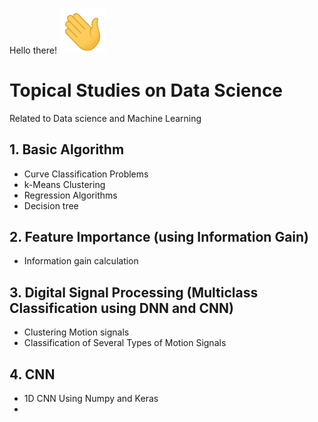 Hello there! <img src="https://raw.githubusercontent.com/ABSphreak/ABSphreak/master/gifs/Hi.gif" width="75px">

# Topical Studies on Data Science
Related to Data science and Machine Learning

## 1. Basic Algorithm 
   * Curve Classification Problems
   * k-Means Clustering
   * Regression Algorithms 
   * Decision tree 

## 2. Feature Importance (using Information Gain)
   * Information gain calculation

## 3. Digital Signal Processing (Multiclass Classification using DNN and CNN) 
   * Clustering Motion signals 
   * Classification of Several Types of Motion Signals

## 4. CNN 
   * 1D CNN Using Numpy and Keras 
   * 
